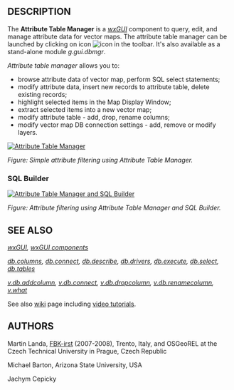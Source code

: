 
## DESCRIPTION

The **Attribute Table Manager** is
a *[wxGUI](wxGUI.html)* component to query, edit,
and manage attribute data for vector maps. The attribute table manager
can be launched by clicking on icon ![icon](icons/table.png) in the toolbar. It's also available as a stand-alone
module *g.gui.dbmgr*.

*Attribute table manager* allows you to:

* browse attribute data of vector map, perform SQL select
  statements;
* modify attribute data, insert new records to attribute table,
  delete existing records;
* highlight selected items in the Map Display Window;
* extract selected items into a new vector map;
* modify attribute table - add, drop, rename columns;
* modify vector map DB connection settings - add, remove or
  modify layers.

[![Attribute Table Manager](dbmgr_frame.png)](dbmgr_frame.png)

*Figure: Simple attribute filtering using Attribute Table Manager.*

### SQL Builder

[![Attribute Table Manager and SQL Builder](dbmgr_sql_builder.png)](dbmgr_sql_builder.png)

*Figure: Attribute filtering using Attribute Table Manager and SQL Builder.*

## SEE ALSO

*[wxGUI](wxGUI.html),
[wxGUI components](wxGUI.components.html)*

*[db.columns](db.columns.html),
[db.connect](db.connect.html),
[db.describe](db.describe.html),
[db.drivers](db.drivers.html),
[db.execute](db.execute.html),
[db.select](db.select.html),
[db.tables](db.tables.html)*

*[v.db.addcolumn](v.db.addcolumn.html),
[v.db.connect](v.db.connect.html),
[v.db.dropcolumn](v.db.dropcolumn.html),
[v.db.renamecolumn](v.db.renamecolumn.html),
[v.what](v.what.html)*

See
also [wiki](https://grasswiki.osgeo.org/wiki/WxGUI_Attribute_Table_Manager)
page
including [video
tutorials](https://grasswiki.osgeo.org/wiki/WxGUI_Attribute_Table_Manager#Video_tutorials).

## AUTHORS

Martin Landa, [FBK-irst](https://www.fbk.eu) (2007-2008),
Trento, Italy, and OSGeoREL at the Czech Technical
University in Prague, Czech Republic

Michael Barton, Arizona State University, USA

Jachym Cepicky
